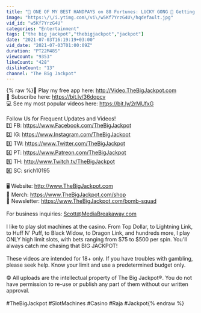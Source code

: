 ```yaml
---
title: "🔮 ONE OF MY BEST HANDPAYS on 88 Fortunes: LUCKY GONG 🌠 Getting VERY Lucky in Oklahoma"
image: "https:\/\/i.ytimg.com\/vi\/w5Kf7YrzG4U\/hqdefault.jpg"
vid_id: "w5Kf7YrzG4U"
categories: "Entertainment"
tags: ["the big jackpot","thebigjackpot","jackpot"]
date: "2021-07-03T16:19:19+03:00"
vid_date: "2021-07-03T01:00:09Z"
duration: "PT22M48S"
viewcount: "9353"
likeCount: "428"
dislikeCount: "13"
channel: "The Big Jackpot"
---
```

{% raw %}📱 Play my free app here: <a rel="nofollow" target="blank" href="http://Video.TheBigJackpot.com">http://Video.TheBigJackpot.com</a><br />📝 Subscribe here: <a rel="nofollow" target="blank" href="https://bit.ly/36dopcv">https://bit.ly/36dopcv</a><br />💻 See my most popular videos here: <a rel="nofollow" target="blank" href="https://bit.ly/2rMUfxG">https://bit.ly/2rMUfxG</a><br /><br />Follow Us for Frequent Updates and Videos!<br />1️⃣ FB: <a rel="nofollow" target="blank" href="https://www.Facebook.com/TheBigJackpot">https://www.Facebook.com/TheBigJackpot</a><br />2️⃣ IG: <a rel="nofollow" target="blank" href="https://www.Instagram.com/TheBigJackpot">https://www.Instagram.com/TheBigJackpot</a><br />3️⃣ TW: <a rel="nofollow" target="blank" href="https://www.Twitter.com/TheBigJackpot">https://www.Twitter.com/TheBigJackpot</a><br />4️⃣ PT: <a rel="nofollow" target="blank" href="https://www.Patreon.com/TheBigJackpot">https://www.Patreon.com/TheBigJackpot</a><br />5️⃣ TH: <a rel="nofollow" target="blank" href="http://www.Twitch.tv/TheBigJackpot">http://www.Twitch.tv/TheBigJackpot</a><br />6️⃣ SC: srich10195<br /><br />🖥 Website: <a rel="nofollow" target="blank" href="http://www.TheBigJackpot.com">http://www.TheBigJackpot.com</a><br />👕 Merch: <a rel="nofollow" target="blank" href="https://www.TheBigJackpot.com/shop">https://www.TheBigJackpot.com/shop</a><br />📧 Newsletter: <a rel="nofollow" target="blank" href="https://www.TheBigJackpot.com/bomb-squad">https://www.TheBigJackpot.com/bomb-squad</a><br /><br />For business inquiries: Scott@MediaBreakaway.com<br /><br />I like to play slot machines at the casino. From Top Dollar, to Lightning Link, to Huff N' Puff, to Black Widow, to Dragon Link, and hundreds more, I play ONLY high limit slots, with bets ranging from $75 to $500 per spin. You'll always catch me chasing that BIG JACKPOT!<br /><br />These videos are intended for 18+ only. If you have troubles with gambling, please seek help. Know your limit and use a predetermined budget only.<br /><br />© All uploads are the intellectual property of The Big Jackpot®. You do not have permission to re-use or publish any part of them without our written approval.<br /><br />#TheBigJackpot #SlotMachines #Casino #Raja #Jackpot{% endraw %}
